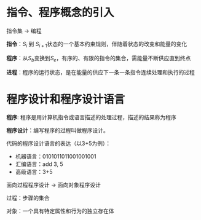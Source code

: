 # 指令、程序概念的引入

指令集 → 编程

**指令**：$S_i$ 到 $S_{i+1}$状态的一个基本约束规则，伴随着状态的改变和能量的变化

**程序**：从$S_b$变换到$S_e$，有序的、有限的指令的集合，需能量不断供应直到终点

**进程**：程序的运行状态，是在能量的供应下一条一条指令连续处理和执行的过程

# 程序设计和程序设计语言

**程序**: 程序是用计算机指令或语言描述的处理过程，描述的结果称为程序

**程序设计**：编写程序的过程叫做程序设计。

代码的程序设计语言的表达（以3+5为例）：

* 机器语言：0101011011001001001
* 汇编语言：add 3, 5
* 高级语言：3+5

面向过程程序设计 → 面向对象程序设计

过程：步骤的集合

对象：一个具有特定属性和行为的独立存在体
